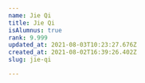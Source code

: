 ```yaml
---
name: Jie Qi
title: Jie Qi
isAlumnus: true
rank: 9.999
updated_at: 2021-08-03T10:23:27.676Z
created_at: 2021-08-02T16:39:26.402Z
slug: jie-qi

---
```

